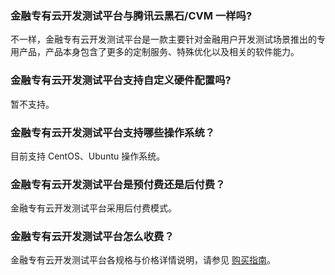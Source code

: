 ### 金融专有云开发测试平台与腾讯云黑石/CVM 一样吗?
不一样，金融专有云开发测试平台是一款主要针对金融用户开发测试场景推出的专用产品，产品本身包含了更多的定制服务、特殊优化以及相关的软件能力。

### 金融专有云开发测试平台支持自定义硬件配置吗?
暂不支持。

### 金融专有云开发测试平台支持哪些操作系统？
目前支持 CentOS、Ubuntu 操作系统。

### 金融专有云开发测试平台是预付费还是后付费？
金融专有云开发测试平台采用后付费模式。

### 金融专有云开发测试平台怎么收费？
金融专有云开发测试平台各规格与价格详情说明，请参见 [购买指南](https://cloud.tencent.com/document/product/1136/37912)。


